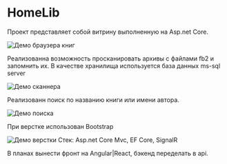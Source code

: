 # HomeLib
Проект представляет собой витрину выполненную на Asp.net Core.

![Демо браузера книг](HomeLib/DEMO/browser_demo.gif)

Реализованна возможность просканировать архивы с файлами fb2 и запомнить их. В качестве хранилища используется база данных ms-sql server

![Демо сканнера](HomeLib/DEMO/scanner_demo.gif)

Реализованн поиск по названию книги или имени автора.

![Демо поиска](HomeLib/DEMO/search_demo.gif)

При верстке использован Bootstrap

![Демо верстки](HomeLib/DEMO/front_demo.gif)
Стек:
Asp.net Core Mvc, EF Core, SignalR

В планах вынести фронт на Angular|React, бэкенд переделать в api.

